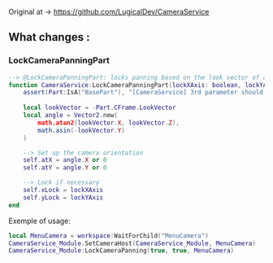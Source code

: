 Original at -> https://github.com/LugicalDev/CameraService

## What changes :
### LockCameraPanningPart
```lua
--> @LockCameraPanningPart: locks panning based on the look vector of a part.
function CameraService:LockCameraPanningPart(lockXAxis: boolean, lockYAxis: boolean, Part: BasePart) 
	assert(Part:IsA("BasePart"), "[CameraService] 3rd parameter should be a BasePart for :LockCameraPanningPart()")
	
	local lookVector = -Part.CFrame.LookVector
	local angle = Vector2.new(
		math.atan2(lookVector.X, lookVector.Z),
		math.asin(-lookVector.Y)
	)

	--> Set up the camera orientation
	self.atX = angle.X or 0
	self.atY = angle.Y or 0

	--> Lock if necessary
	self.xLock = lockXAxis
	self.yLock = lockYAxis
end
```
Exemple of usage:
```lua
local MenuCamera = workspace:WaitForChild("MenuCamera")
CameraService_Module.SetCameraHost(CameraService_Module, MenuCamera)
CameraService_Module:LockCameraPanning(true, true, MenuCamera)
```
